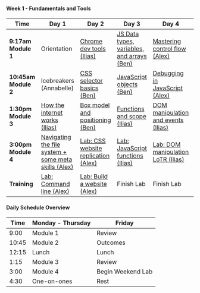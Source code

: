 <!--## Unit 4: Client-side Frameworks-->

<!--#### Week 12: Project 4-->

<!--Time | Day 1                                 | Day 2                                               | Day 3                                              | Day 4                                     | Day 5-->
<!------- | --------------------------------      | -------------------------------------               | ------------------------------------               | ----------------------------------------  | ------------------------------------->
<!--**9:30am** | [Scrum][12-1A] | [Scrum][12-2A] | [Scrum][12-3A] | [Project Work][12-4A] | [Sleep][12-5A]-->
<!--**9:45am** | [Project Work][12-1B] | [Project Work][12-2B] | [Project Work][12-3B] | [Project Work][12-4B] | [Sleep][12-5B]  -->
<!--**11am** |[Mock Interviews][12-1C] | [Mock Interviews][12-2C] | [Project Work][12-3C] | [Project Work][12-4C] | [Outcomes][12-5C]-->
<!--**1:30pm - 5pm** |[Project Work][12-1D] | [Project Work][12-2D] | [Project Work][12-3D] | [Presentations][12-4D] | 1:00 PM [Final Survey, Certificates, and Recap][12-5D]-->
<!--**Homework** |[Project Work][12-1E] | [Project Work][12-2E] | [Project Work][12-3E] | [Presentations][12-4E] | 4:00 PM[ Happy Hour][12-5E]-->

<!--[12-1A]: # " "-->
<!--[12-1B]: # " "-->
<!--[12-1C]: # " "-->
<!--[12-1D]: # " "-->
<!--[12-1E]: # " "-->

<!--[12-2A]: # " "-->
<!--[12-2B]: # " "-->
<!--[12-2C]: # " "-->
<!--[12-2D]: # " "-->
<!--[12-2E]: # " "-->

<!--[12-3A]: # " "-->
<!--[12-3B]: # " "-->
<!--[12-3C]: # " "-->
<!--[12-3D]: # " "-->
<!--[12-3E]: # " "-->

<!--[12-4A]: # " "-->
<!--[12-4B]: # " "-->
<!--[12-4C]: # " "-->
<!--[12-4D]: # " "-->
<!--[12-4E]: # " "-->

<!--[12-5A]: # " "-->
<!--[12-5B]: # " "-->
<!--[12-5C]: # " "-->
<!--[12-5D]: # " "-->
<!--[12-5E]: # " "-->

<!--#### Week 11: Decoupled Client / Server & More-->

<!--Time | Day 1                                 | Day 2                                               | Day 3                                              | Day 4                                     | Day 5-->
<!------- | --------------------------------      | -------------------------------------               | ------------------------------------               | ----------------------------------------  | ------------------------------------->
<!--**9:17am Module 1** | [Science Fair (Group)][11-1A] |[Rails API mode (Alex)][11-2A]  | [Lightning Talks][11-3C]  | [Project 4 Intro][11-5A] | Project 4 |-->
<!--**10:45am Module 2** | [ngAnimate (Ben)][11-1B] | [Rangular Lab (Alex)][11-2B] | [Lightning Talks][11-3C] | Planning | Outcomes |-->
<!--**1:30pm Module 3** | [Not-so-MEAN Express API (Ben)][11-1C] | [Gulp (Ilias)][11-2C] | [Lightning Talks][11-3C] | Approvals | Project 4 | [Approvals][11-5C] |-->
<!--**3:00pm Module 4** | [Not-so-MEAN Angular][11-1D] | [React (Ilias)][11-2D] | [Redux (Ilias)][11-3D] | Approvals | Project 4 | [Outcomes][11-5D] |-->
<!--**Homework** |  [Lightning Talks Prep][11-1E] | [Lightning Talks Prep][11-2E] | Project Ideation | Project 4 | Project 4 |-->

<!--#### Extra Lab for Auth in Angular: [angular-auth-satellizer](https://github.com/sf-wdi-29/angular-auth-satellizer) -->

<!--[11-1A]: # "Science Fair"-->
<!--[11-1B]: https://github.com/sf-wdi-29/angular-animations-intro "ngAnimate"-->
<!--[11-1C]: https://github.com/sf-wdi-29/express-flashcards-api "Not-so-MEAN Express API"-->
<!--[11-1D]: https://github.com/sf-wdi-29/animated-cards/tree/has-directive-method "Not-so-MEAN Angular"-->
<!--[11-1E]: # " "-->

<!--[11-2A]: https://github.com/sf-wdi-29/rails-api-lesson/blob/master/readme.md "Rails API mode"-->
<!--[11-2B]: https://github.com/sf-wdi-29/rails-api-lab "Rangular"-->
<!--[11-2C]: https://github.com/sf-wdi-29/gulp "Gulp"-->
<!--[11-2D]: https://github.com/sf-wdi-29/react "React"-->
<!--[11-2E]: # " "-->

<!--[11-3A]: # "Rangular Lesson"-->
<!--[11-3B]: # "Rangular Lab"-->
<!--[11-3C]: https://github.com/sf-wdi-29/lighting-talks "Lighting Talks"-->
<!--[11-3D]: https://github.com/sf-wdi-29/redux "Redux"-->
<!--[11-3E]: # " "-->

<!--[11-4A]: # " "-->
<!--[11-4B]: # " "-->
<!--[11-4C]: # "Project 4"-->
<!--[11-4D]: # " "-->
<!--[11-4E]: # " "-->

<!--[11-5A]: https://github.com/sf-wdi-29/project-4 " "-->
<!--[11-5B]: # " "-->
<!--[11-5C]: # " "-->
<!--[11-5D]: # " "-->
<!--[11-5E]: # " "-->

<!--#### Week 10: Angular-->

<!--Time | Day 1                           | Day 2                                               | Day 3                                              | Day 4                                     | Day 5-->
<!------- | --------------------------------      | -------------------------------------               | ------------------------------------               | ----------------------------------------  | ------------------------------------->
<!--**9:17am Module 1** | July 4th | [Intro to Angular (Ilias)][10-1A] | [Angular Hangman (Ilias)][10-2A] | [Routing (Ben)][10-3A] | [Firebase (Ilias)][10-5A] |-->
<!--**10:45am Module 2** | July 4th |[Angular LAB (Ilias)][10-1B] | [Angular Hangman (Ilias)][10-2B] | [Wine App (Ben)][10-3B] | [Outcomes][10-5B]-->
<!--**1:30pm Module 3** | July 4th |[Directives Lesson (Ben)][10-1C] | [$http and promises (Alex)][10-2C] | [$resource (Alex)][10-3C] | [Review][10-5C]-->
<!--**3:00pm Module 4** | July 4th |[Directives Lab (Ben)][10-1D] | [$http LAB (Alex)][10-2D] | [Refactor Wine App (Alex)][10-3D] | [Rapid Prototyping][10-5D]-->
<!--**Homework** | July 4th |[Finish Labs][10-1E] | ui-router vs ngRoute readings: [#1][10-2E] + [#2][10-2F] + [#3][10-2G] | [Finish Labs][10-3E] | [Rapid Prototyping][10-5E] and [Lightning Talk Research][10-5F]-->

<!--[10-1A]: https://github.com/sf-wdi-29/angular-intro "Intro to Angular"-->
<!--[10-1B]: https://github.com/sf-wdi-29/angular-intro "Intro to Angular Lab"-->
<!--[10-1C]: https://github.com/sf-wdi-29/angular-directives-lesson "Directives Lesson"-->
<!--[10-1D]: https://github.com/sf-wdi-29/angular-directives-lab "Directives Lab"-->
<!--[10-1E]: # "Homework"-->

<!--[10-2A]: https://github.com/sf-wdi-29/ng-hangman "Angular Hangman"-->
<!--[10-2B]: https://github.com/sf-wdi-29/ng-hangman "Angular Hangman"-->
<!--[10-2C]: https://github.com/sf-wdi-29/http-workshop "$http and promises"-->
<!--[10-2D]: https://github.com/sf-wdi-29/http-lab "$http lab"-->
<!--[10-2E]: http://stackoverflow.com/questions/21023763/angularjs-difference-between-angular-route-and-angular-ui-router "ui-router vs ngRoute"-->
<!--[10-2F]: https://prezi.com/dfwwmbkk2-ac/ng-route-vs-ui-router/ "ui-router vs ngRoute"-->
<!--[10-2G]: http://www.amasik.com/angularjs-ngroute-vs-ui-router/ "ui-router vs ngRoute"-->

<!--[10-3A]: https://github.com/sf-wdi-29/angular_routing_lab "Routing"-->
<!--[10-3B]: https://github.com/sf-wdi-29/angular_routing_lab "Wine App"-->
<!--[10-3C]: https://github.com/sf-wdi-29/angular-resource "ngResource"-->
<!--[10-3D]: # "Book App"-->
<!--[10-3E]: # "reading"-->

<!--[10-4A]: # "MEAN Stack"-->
<!--[10-4B]: # "MEAN ToDo"-->
<!--[10-4C]: # "Animations"-->
<!--[10-4D]: # "Firebase"-->
<!--[10-4E]: # "Animations Readme"-->

<!--[10-5A]: https://github.com/sf-wdi-29/ng-firebase "Firebase"-->
<!--[10-5B]: # "Outcomes" -->
<!--[10-5C]: https://github.com/sf-wdi-29/questions-in-a-hat/blob/master/week-10.md "Review / Questions in a Hat"-->
<!--[10-5D]: https://github.com/sf-wdi-29/rapid-prototype/blob/master/readme.md "Rapid Prototyping"-->
<!--[10-5E]: https://github.com/sf-wdi-29/rapid-prototype/blob/master/readme.md "Rapid Prototype Weekend Lab"-->
<!--[10-5F]: https://github.com/sf-wdi-29/lighting-talks "Lightning Talk Research"-->

<!--## Unit 3: Ruby on Rails-->

<!--#### Week 9: Rails Group Projects-->

<!--Time | Day 1                                 | Day 2                                               | Day 3                                              | Day 4                                     | Day 5-->
<!------- | --------------------------------      | -------------------------------------               | ------------------------------------               | ----------------------------------------  | ------------------------------------->
<!--**9:30am Module 1** | Project 3 | CS Topics: [String Matching][9-1A] (Alex) | CS Topics: [String Matching Pt 2][9-1A] (Alex) | CS Topics: [Auth Math Concepts][9-4B] (Ben) | [Project 3 Wrap-up][9-5A]-->
<!--**10:30am Module 2** | Project 3 | Project 3 | Project 3 | Project 3 | [Project 3 Presentations][9-5B] / 11:30 Outcomes | -->
<!--**1:30pm Module 3** | [Unit Testing with rspec-rails][9-1C] (Brianna) | Project 3 | Project 3 | Project 3 | [Presentations][9-5C] |-->
<!--**3:00pm Module 4** | Project 3 | Project 3 | Project 3 | Project 3 | [][9-5C] |-->
<!--**Homework** | Project 3 | Project 3 | Project 3 | Project 3 | [Look over the Angular Documentation][9-5E] + [Check out this blog][9-5F] + [Check out this Lab][9-5G]-->

<!--[9-1A]: https://github.com/sf-wdi-29/string-matching "String Sorting"-->
<!--[9-1C]: https://github.com/sf-wdi-29/rspec-rails-testing "Unit Testing with rspec-rails"-->
<!--[9-2A]: w09/d02/m1-linked-lists/ "Linked Lists"-->
<!--[9-3A]: w09/d03/m1-trees "Trees"-->
<!--[9-4A]: w09/d03/m2-dfs-bfs "Searching Trees"-->
<!--[9-4B]: https://github.com/sf-wdi-29/russian-postal-system-puzzle "Russian Postal Puzzle"-->
<!--[9-5A]: # "Project 3 Finishing Touches"-->
<!--[9-5B]: # "Project 3 Presentations"-->
<!--[9-5C]: # "Outcomes"-->
<!--[9-5E]: https://docs.angularjs.org/guide/introduction "Angular Reading"-->
<!--[9-5F]: http://stephanebegaudeau.tumblr.com/post/48776908163/everything-you-need-to-understand-to-start-with-->
<!--[9-5G]: https://github.com/sf-wdi-29/intro_angular_challenges-->

<!--#### Week 8 - Project Vagabond-->

<!--Time | Day 1                                      | Day 2                                | Day 3                                      | Day 4                                      | Day 5-->
<!------- |--------------------------------    | ------------------------------ | ---------------------------------  | ---------------------------------   | ------------------------------------->
<!--**9:30am Module 1** | [Team-Client Meeting][8-1A] | [Stack and Queues (Brianna)][8-2A]  | [Linked Lists (Ben)][8-3A] |[ Trees (Brianna)][8-4A] | Presentations-->
<!-- **10:45am Module 2** | Project Vagabond | Project Vagabond  | Project Vagabond | Project Vagabond | Outcomes-->
<!--**1:30pm Module 3** |Project Vagabond| Project Vagabond | Project Vagabond | Project Vagabond |  Project 3 Pitches-->
<!--**3:00pm Module 4** | Project Vagabond |  Project Vagabond |  Project Vagabond |  Project Vagabond | Project 3 Approvals-->
<!--**Homework** | Project Vagabond | Project Vagabond | Project Vagabond | [Prepare Project 3 Pitch][8-4E] | [Project 3][8-5E]-->

<!--[8-1A]: https://github.com/sf-wdi-29/project-vagabond "Project Vagabond"-->

<!--[8-2A]: https://github.com/sf-wdi-29/stacks-and-queues "Stacks and Queues"-->

<!--[8-3A]: https://github.com/sf-wdi-29/linked-lists "Linked Lists"-->

<!--[8-4A]: https://github.com/sf-wdi-29/trees "Trees"-->

<!--[8-4E]: https://github.com/sf-wdi-29/project-03/blob/master/lightning-pitch.md "Project 3 Pitch"-->

<!--[8-5E]: https://github.com/sf-wdi-29/project-03 "Project 3"-->


<!--#### Week 7 - Ruby on Rails-->

<!-- Time | Day 1 |   Day 2   | Day 3   | Day 4 | Day  5  |-->
<!------- | -------- | --------------------------------                         | ------------------------------------                  | ------------------------------------     | ---------------------------------------   |-->
<!-- **9:17am Module 1** | [Ruby Pair Exercises (Alex)][7-1A]  | [Intro to Rails (Alex)][7-2A] | [Asset Pipeline Poem (Ben)][7-3A] | [Auth (Ilias)][7-4A]  |[Review (Alex)][7-5A]               |-->
<!-- **10:45am Module 2** | [OOP Wheel of Fortune (Alex)][7-1B]    | [Controllers and Routes (Alex)][7-2B] | [Rails Bog App (Ben)][7-3B] | [Auth Lab (Ilias)][7-4B]       | [Outcomes (Neda)][7-5B]    |-->
<!-- **1:30pm Module 3** | [Rspec and TDD (Ilias)][7-1C]   |  [Layouts and Partials (Ben)][7-2C]| [Validations and Errors (Ilias)][7-3C] | [Many to Many (Ben)][7-4C] |  [ Questions in a Hat (Ilias)][7-5C]   |-->
<!--**3:00pm Module 4** | [Rspec and TDD Lab (Ilias)][7-1D]     | [Rock n Rails (Ben)][7-2D] | [Validations and Errors Lab (Ilias)][7-3D] | [Many to Many (Ben)][7-4D] |  [Library App Weekend Lab (Annabelle)][7-5D]    |-->
<!--**Homework** | Finish Labs |  Finish Labs | Finish Labs + [Video: How not to store passwords](https://www.youtube.com/watch?v=8ZtInClXe1Q) |  Finish Labs | [Library App Weekend Lab (Annabelle)][7-5E] |-->


<!--[7-1A]:  https://github.com/sf-wdi-29/ruby-drills "Ruby Pair Exercises"-->
<!--[7-1B]:  https://github.com/sf-wdi-29/wheel_of_fortune "OOP Wheel of Fortune" -->
<!--[7-1C]: https://github.com/sf-wdi-29/rspec "Rspec and TDD Lesson"-->
<!--[7-1D]: https://github.com/sf-wdi-29/rspec "Rspec and TDD Lab"-->
<!--[7-1E]: # "Finish Labs"-->

<!--[7-2A]: https://github.com/sf-wdi-29/intro-to-rails "Intro to Rails"-->
<!--[7-2B]: https://github.com/sf-wdi-29/rails-controllers-and-routes "Controllers & Routes"-->
<!--[7-2C]: https://github.com/sf-wdi-29/rails-layouts-and-partials "Layouts & Partials"-->
<!--[7-2D]: https://github.com/sf-wdi-29/rock-n-rails "Rock n Rails"-->
<!--[7-2E]: https://github.com/sf-wdi-29/rock-n-rails "Rock n Rails"-->

<!--[7-3A]: https://github.com/sf-wdi-29/asset-pipeline-poem "Asset Pipeline"-->
<!--[7-3B]: https://github.com/sf-wdi-29/rails-bog-app "Bog App"-->
<!--[7-3C]: https://github.com/sf-wdi-29/rails-validations-errors "Validations and Errors"-->
<!--[7-3D]: https://github.com/sf-wdi-29/rails-validations-errors-lab "Validations and Errors Lab"-->
<!--[7-3E]: # "Finish Labs"-->

<!--[7-4A]: https://github.com/sf-wdi-29/rails-auth "Auth"-->
<!--[7-4B]: https://github.com/sf-wdi-29/rails-auth "More Auth"-->
<!--[7-4C]: https://github.com/sf-wdi-29/rails-many-to-many "Many to Many"-->
<!--[7-4D]: https://github.com/sf-wdi-29/rails-many-to-many "Many to Many"-->
<!--[7-4E]: # "Finish Labs"-->

<!--[7-5A]: # "Review"-->
<!--[7-5B]: # "Outcomes"-->
<!--[7-5C]: https://github.com/sf-wdi-29/questions-in-a-hat/blob/master/week-07.md "Questions in a Hat"-->
<!--[7-5D]: https://github.com/sf-wdi-29/library-app "Library App"-->
<!--[7-5E]: https://github.com/sf-wdi-29/library-app "Library App"-->

<!--## Unit 2: RESTful Applications-->

<!--#### Week 6 - Sinatra Single-Resource App-->

<!-- Time | Day 1 |   Day 2   | Day 3   | Day 4 | Day  5  |-->
<!------- | -------- | --------------------------------                         | ------------------------------------                  | ------------------------------------     | ---------------------------------------   |-->
<!-- **9:30am Module 1** | [Sinatra Relationships (Ben)][6-1A]  | [Username Generator (Ilias)][6-2A] | [Go Fish game (Alex)][6-3A] | Project 2  |      [Project 2 Presentations][6-5A]      |-->
<!-- **10:45am Module 2** | Project 2    | Project 2  | Project 2  | Project 2      | Outcomes     |-->
<!-- **1:30pm Module 3** |  Project 2    |   Project 2  |  Project 2   |  Project 2   | Project 2 Presentations  |-->
<!--**3:00pm Module 4** |  Project 2     | Project 2   |  Project 2   | Project 2 |  Happy Hour   |-->
<!--**Homework** | Homework | Homework | Homework | Homework |  [Rails for Zombies (spend ~2  hours)](http://railsforzombies.org/levels/1) |-->


<!--[6-1A]: https://github.com/sf-wdi-29/sinatra-relationships-lab "Sinatra Relationships"-->
<!--[6-2A]: https://github.com/sf-wdi-29/username-generator "Username Generator"-->
<!--[6-3A]: https://github.com/sf-wdi-29/go-fish-card-game "Go Fish Game"-->
<!--[6-5A]: https://github.com/sf-wdi-29/student-projects/blob/master/second-projects.md "second projects"-->


<!--Extra Resources:-->

<!--* [Deploy to Heroku](https://gist.github.com/awhit012/bd544c8c252434d1fe6fe01cbfa252d6)-->
<!--* [Method Organization in Sinatra](https://github.com/sf-wdi-29/sinatra-helper-methods)-->
<!--* [Debugging Ruby Applications](https://github.com/sf-wdi-29/debugging-ruby-applications)-->
<!--* [Seeding a Sinatra App](https://github.com/sf-wdi-29/sinatra-app-seed/blob/master/readme.md)-->
<!--* [Front-end Assets](https://github.com/sf-wdi-29/front-end-assets/blob/master/readme.md)-->

<!--#### Week 5 - Ruby and Sinatra-->

<!--Time | Day 0 | Day 1 | Day 2 | Day 3 | Day 4-->
<!------| -------------------------------- | ------------------------------------ | ------------------------------------ | --------------------------------------- | ------------------------------------->
<!--**9:17am Module 1** |Memorial Day | [Intro to Ruby (Alex)][5-1A] | [OOP Ruby (Ilias)][5-2A] |  [ActiveRecord Models (Ilias)][5-3A]       | [Review (Alex)][5-4A]-->
<!--**10:45am Module 2** | Memorial Day |  [Intro to Ruby Lab (Alex)][5-1B] | [OOP Ruby Lab (Ilias)][5-2B]   |    [ActiveRecord Models Lab (Ilias)][5-3B]     | Outcomes-->
<!--**1:30pm Module 3** | Memorial Day |  [Sinatra View Templating (Ben)][5-1C]| [Data Modeling (Alex)][5-2C] | [ActiveRecord (Ben)][5-3C]       | [Questions in a Hat (Ilias)][5-4C]-->
<!--**3:00pm Module 4** | Memorial Day |[Sinatra Controllers + Routes (Ben)][5-1D]  | [SQL (Alex)][5-2D]   |     [ActiveRecord Lab][5-3D]  | [Sinatra Project][5-4D]-->
<!--**Homework** | Memorial Day | [Sinatra Code Study + Ruby Grandma Exercise (Alex)][5-1E]  | [Carmen Sandiego Lab][5-2E]  | [Start Sinatra Project][5-3E]      | [Sinatra Project ][5-4E]-->

<!--[5-1A]: https://github.com/sf-wdi-29/intro-ruby "Intro to Ruby"-->
<!--[5-1B]: https://github.com/sf-wdi-29/ruby-koans "Intro to Ruby Lab"-->
<!--[5-1C]: https://github.com/sf-wdi-29/intro-sinatra "Sinatra Setup + Layouts & Templating"-->
<!--[5-1D]: https://github.com/sf-wdi-29/sinatra-controllers-and-routes "Controllers & RESTful Routing"-->
<!--[5-1E]: https://github.com/sf-wdi-29/deaf-grandma  "Sinatra Code Study + Ruby Grandma Exercise"-->

<!--[5-2A]: https://github.com/sf-wdi-29/ruby-oop "Ruby OOP Lesson"-->
<!--[5-2B]: https://github.com/sf-wdi-29/monkey-oop "Ruby OOP Lab"-->
<!--[5-2C]: https://github.com/sf-wdi-29/data-modeling "Relational Data Modeling"-->
<!--[5-2D]: https://github.com/sf-wdi-29/sql "SQL Select Lab"-->
<!--[5-2E]: https://github.com/sf-wdi-29/sql-carmen-sandiego "SQL"-->

<!--[5-3A]: https://github.com/sf-wdi-29/active-record-models "Building Models with ActiveRecord and Migrations"-->
<!--[5-3B]: https://github.com/sf-wdi-29/modeling-tunr "Models and Migrations Lab"-->
<!--[5-3C]: https://github.com/sf-wdi-29/active-record-methods-finders "ActiveRecord Methods and Finders"-->
<!--[5-3D]: https://github.com/sf-wdi-29/active-record-pizza-lab "ActiveRecord Finders lab"-->
<!--[5-3E]: https://github.com/sf-wdi-29/project-2 "Sinatra Project"-->

<!--[5-4A]: # "Review"-->
<!--[5-4B]: # "Outcomes"-->
<!--[5-4C]: # "Questions in a Hat"-->
<!--[5-4D]: #  "Weekend Sinatra app"-->
<!--[5-4E]: #  "Weekend Sinatra app"-->

<!--#### Week 4 - Node and Express-->

<!--Time | Day 1                                    | Day 2                                 | Day 3                                | Day 4                                    | Day 5-->
<!------- | --------------------------------         | ------------------------------------- | ------------------------------------ | ---------------------------------------- | ------------------------------------->
<!--**9:17am Module 1** | [Intro to Node.js (Ilias)][4-1A]         | [Intro to Mongo (Alex)][4-2A]             | [Views in Express (Ben)][4-3A]    | [Tune.ly][4-4A]               | [Review (Ben)][4-5A]-->
<!--**10:45am Module 2** |  [Intro to Express (Ilias)][4-1B]         | [Intro to Mongoose (Alex)][4-2B]              |    [Lab: Views in Express (Ben)][4-3B]   | [Tune.ly][4-4B]        | [Outcomes][4-5B]-->
<!--**1:30pm Module 3** | [Building Express routes part 1 (Ben)][4-1C]                        | [Data Organization in Mongo (Ilias)][4-2C] |[Lab: ToDo List App (Alex)][4-3C] | [Tune.ly][4-4C]     | [Questions in a Hat (Ilias)][4-5C]-->
<!--**3:00pm Module 4** | [Building Express Routes part 2 (Ben)][4-1D]                  | [Lab: Full Stack JavaScript (Ilias)][4-2D]|   [ Ajax OOP Refactor Lab (Alex)][4-3D]      | [Tune.ly][4-4D]       | [Personal API Lab (Alex)][4-4E]-->
<!--**Homework** | [More Express Routes][4-1E] | [Lab: Mongo][4-2E]   |   [Finish Labs][4-3B]   | No Homework! You earned a break! Go Warriors! | Finish Lab + [First 3 Chapters of Why's Guide][4-5E]-->


<!--[4-1A]: https://github.com/sf-wdi-29/nodejs "Intro to Node.js"-->
<!--[4-1B]: https://github.com/sf-wdi-29/express "Intro to Express.js"-->
<!--[4-1C]: https://github.com/sf-wdi-29/express-routing-lesson "Building Express Routes part 1"-->
<!--[4-1D]: https://github.com/sf-wdi-29/express-routing-lab "Building Express Routes part 2"-->
<!--[4-1E]: https://github.com/sf-wdi-29/more-express-routes "More Express Routes"-->

<!--[4-2A]: https://github.com/sf-wdi-29/mongo-intro "Intro to Node with Mongo"-->
<!--[4-2B]: https://github.com/sf-wdi-29/intro-mongoose "Mongo-backed models with Mongoose"-->
<!--[4-2C]: https://github.com/sf-wdi-29/mongo-structured-data "Data Organization in Mongo"-->
<!--[4-2D]: https://github.com/sf-wdi-29/mongoose-books-app "Full Stack JavaScript Lab"-->
<!--[4-2E]: #  "Connecting Express Routes to Mongo Lab"-->

<!--[4-3A]: https://github.com/sf-wdi-29/express-views-lesson "Views in Express Lesson"-->
<!--[4-3B]: https://github.com/sf-wdi-29/express-views-lab "Views in Express Lab"-->
<!--[4-3C]: https://github.com/sf-wdi-29/test-driven-todo-api "Todo Lab, Part 1"-->
<!--[4-3D]: https://github.com/sf-wdi-29/ajax-oop-refactor-lab "AJAX Lesson"-->
<!--[4-3E]: # "Todo Lab, Part 2"-->

<!--[4-4A]: https://github.com/sf-wdi-29/tunely "Tunely"-->
<!--[4-4B]: https://github.com/sf-wdi-29/tunely "Tunely"-->
<!--[4-4C]: https://github.com/sf-wdi-29/tunely "Tunely"-->
<!--[4-4D]: https://github.com/sf-wdi-29/tunely "Tunely"-->
<!--[4-4E]: https://github.com/sf-wdi-29/express-personal-api "Tunely"-->

<!--[4-5A]: # "Review"-->
<!--[4-5B]: # "Outcomes"-->
<!--[4-5C]: https://github.com/sf-wdi-29/questions-in-a-hat/blob/master/week-04.md "Questions in a Hat"-->
<!--[4-5D]: # "Personal API Weekend Lab"-->
<!--[4-5E]: http://poignant.guide/book/chapter-1 "Personal API Weekend Lab"-->



<!--## Unit 1: The Client-->

<!--#### Week 3 - Project 1:  Browser Games-->

<!--Time | Day 1                                      | Day 2                                | Day 3                                      | Day 4                                      | Day 5-->
<!------- |--------------------------------    | ------------------------------ | ---------------------------------  | ---------------------------------   | ------------------------------------->
<!--**9:17am Module 1** | Review Training (Alex)| [Binary Search (Ben)][3-2A]  | [Bubble Sort (Alex)][3-3A] |[ Merge Sort (Ilias)][3-4A] | Feedback-->
<!-- **10:45am Module 2** |[Sass/CSS preprocessors (Ben) ][3-1B]| [Project 1][3-2B]  | [Project 1][3-3B] | [Project 1][3-4B]| Presentations-->
<!--**1:30pm Module 3** |[Agile development, wireframes, and user stories (Ilias)] [3-1C]| [Project 1][3-2C]  | [Project 1][3-3C] | [Outcomes][3-4C] |  Presentations-->
<!--**3:00pm Module 4** | [Project 1 Specs][3-1D] |  [Project 1][3-2D]|  [Project 1][3-3D]|  [Project 1][3-4D]| [Happy Hour][3-5D]-->
<!--**Training** | Project 1 | Project 1 | Project 1 | Project 1 | [Learn you Node][3-5E] and [Fix an Issue][3-5F]-->

<!--[3-1A]: # "Review Training"-->
<!--[3-1B]: https://github.com/sf-wdi-29/sass-intro "SASS Lesson"-->
<!--[3-1C]: https://github.com/sf-wdi-29/software-development-best-practices "Agile development, wireframes, and user stories"-->
<!--[3-1D]: https://github.com/sf-wdi-29/project-1 "Project 1 Specs"-->

<!--[3-2A]: https://github.com/sf-wdi-29/binary-search "Binary Search"-->
<!--[3-2B]: # "Project 1"-->
<!--[3-2C]: # "Project 1"-->
<!--[3-2D]: # "Project 1"-->

<!--[3-3A]: https://github.com/sf-wdi-29/bubble-sort "Bubble Sort"-->
<!--[3-3B]: # "Project 1"-->
<!--[3-3C]: # "Project 1"-->
<!--[3-3D]: # "Project 1"-->

<!--[3-4A]: https://github.com/sf-wdi-29/merge-sort "Merge Sort"-->
<!--[3-4B]: # "Project 1"-->
<!--[3-4C]: # "Outcomes"-->
<!--[3-4D]: # "Project 1"-->

<!--[3-5A]: # "Presentations"-->
<!--[3-5B]: # "Presentations"-->
<!--[3-5C]: # "Review"-->
<!--[3-5D]: # "Happy Hour"-->
<!--[3-5E]: https://github.com/workshopper/learnyounode "Learn you Node"-->
<!--[3-5F]: https://github.com/sf-wdi-29/create-an-issue-project1 "Fix an issue"-->

<!--#### Week 2 - JavaScript & Front-end Libraries-->

<!--Time |Day 1                                      | Day 2                                | Day 3                                      | Day 4                                      | Day 5-->
<!------- |--------------------------------           | ------------------------------------ | ------------------------------------       | ---------------------------------------    | ------------------------------------->
<!-- **9:17am Module 1** | [Git and GitHub (Alex)][2-1A]                     |      [jQuery & Browser Storage (Ben)][2-2A]                |  [AJAX & API's with jQuery (Alex)][2-3A]       |      [OOP in JS (Ilias)][2-4A]     | [Review (Ben)][2-5A]-->
<!-- **10:45am Module 2** |[Lab: Git and GitHub (Alex)][2-1B]                |   [Responsive CSS & Flexbox (Ben)][2-2B]  |    [Handlebars Templating (Alex)][2-3B]                     |    [OOP in JS (Ilias)][2-4B]    | Outcomes-->
<!--**1:30pm Module 3** |[Callbacks & Iterators (Ilias)][2-1C]                          |   [Intro to Bootstrap (Ilias)][2-2C] |    [Geoquakes Lab (Ben)][2-3C]     |        [OOP concepts (Ben)][2-4C]     | [Questions in a Hat (Ilias)][2-5B]-->
<!--**3:00pm Module 4** | [Lab: Callbacks & Iterators (Ilias)][2-1D]                 |  [HTML Forms (Ilias)][2-2D]  | [Geoquakes Lab Cont'd (Ben)][2-3C] |  [OOP Refactor Lab (Ben)][2-4C]  | [Create an Issue (Alex)][2-5C]|-->
<!--**Training** |[Building Iterators (Ilias)][2-1E] | [More jQuery Practice (Ben)][2-2E]  |  [OOP Prep (Ilias)][2-3E] | [OOP Refactor cont'd][2-4C] | [Weekend Lab: Fix an issue (Alex)][2-5E]-->

<!--[2-1A]: https://github.com/sf-wdi-29/git-and-github "Git and GitHub Branching and Pages"-->
<!--[2-1B]: https://github.com/awhit012/gh-lab "Git and GitHub lab"-->
<!--[2-1C]: https://github.com/sf-wdi-29/js-callbacks-iterators "Callbacks & Iterators"-->
<!--[2-1D]: https://github.com/sf-wdi-29/js-callbacks-iterators "Callbacks & Iterators Lab"-->
<!--[2-1E]: https://github.com/sf-wdi-29/js-building-iterators-lab "Building Iterators"-->

<!--[2-2A]: https://github.com/sf-wdi-29/jquery-and-browser-storage "jQuery and Browser Storage"-->
<!--[2-2B]: https://github.com/sf-wdi-29/css-responsive-design-and-flexbox  "Responsive CSS & Flexbox"-->
<!--[2-2C]: https://github.com/sf-wdi-29/bootstrap "Intro to Bootstrap"-->
<!--[2-2D]: https://github.com/sf-wdi-29/html-forms "HTML Forms"-->
<!--[2-2E]: https://github.com/sf-wdi-29/jquery-datepicker-lab "More jQuery Practice"-->

<!--[2-3A]: https://github.com/sf-wdi-29/ajax-with-jquery "AJAX & APIs with jQuery"-->
<!--[2-3B]: https://github.com/sf-wdi-29/handlebars "Handlebars Templating"-->
<!--[2-3C]: https://github.com/sf-wdi-29/geoquakes "Geoquakes Lab"-->
<!--[2-3D]: https://github.com/sf-wdi-29/geoquakes "Geoquakes Lab"-->
<!--[2-3E]: https://www.youtube.com/watch?v=SS-9y0H3Si8 "OOP Prep"-->

<!--[2-4A]: https://github.com/sf-wdi-29/js-oop-flower-power "OOP Lesson"-->
<!--[2-4B]: https://github.com/sf-wdi-29/js-oop-flower-power "Flower Power OOP Lab"-->
<!--[2-4C]: https://github.com/sf-wdi-29/oop-concepts "OOP Concepts"-->
<!--[2-4D]: # "OOP Concepts"-->
<!--[2-4E]: # "OOP Refactor (cont'd)"-->

<!--[2-5A]: # "Review"-->
<!--[2-5B]: https://github.com/sf-wdi-29/questions-in-a-hat/blob/master/week-02.md "Questions in a Hat"-->
<!--[2-5C]: https://github.com/sf-wdi-29/create-an-issue/blob/master/readme.md "Review"-->
<!--[2-5D]: # "Create an Issue"-->
<!--[2-5E]: https://github.com/sf-wdi-29/create-an-issue/blob/master/readme.md#this-weekends-assignment "Fix an Issue"-->

#### Week 1 - Fundamentals and Tools

 Time | Day 1 |                     Day 2                                       | Day 3                                                         | Day 4                                                | Day  5                                    |
----- | -------- | --------------------------------                         | ------------------------------------                  | ------------------------------------     | ---------------------------------------   |
 **9:17am Module 1** | Orientation |  [Chrome dev tools (Ilias)][1-2A]                                           |    [JS Data types, variables, and arrays (Ben)][1-3A]     |  [Mastering control flow (Alex)][1-4A]   | Review  
 **10:45am Module 2** | Icebreakers (Annabelle)   |     [CSS selector basics (Ben)][1-2B]       |      [JavaScript objects (Ben)][1-3B]          |  [Debugging in JavaScript (Alex)][1-4B]| Outcomes  
 **1:30pm Module 3** | [How the internet works (Ilias)][1-1C]     |  [Box model and positioning (Ben)][1-2C]  |    [Functions and scope (Ilias)][1-3C]   |[DOM manipulation and events (Ilias)][1-4C]  | [Questions in a Hat (Ilias)][1-4F]
**3:00pm Module 4** | [Navigating the file system + some meta skills (Alex)][1-1D]       |    [Lab: CSS website replication (Alex)][1-2D]          |   [Lab: JavaScript functions (Ilias)][1-3D]   | [Lab: DOM manipulation LoTR (Ilias)][1-4D]     |    [Lab: Tic-Tac-Toe (Alex) ][1-4E]       
**Training** | [Lab: Command line (Alex)][1-1E]    | [Lab: Build a website (Alex)][1-2E]| Finish Lab  | Finish Lab|  Finish Lab  

[1-1C]: https://github.com/sf-wdi-29/how-the-internet-works "How the Internet Works"
[1-1D]: https://github.com/sf-wdi-29/Terminal-Basics-Navigating-the-Filesystem/blob/master/readme.md "Navigating the File System"
[1-1E]: https://github.com/sf-wdi-29/command-line-lab "Lab: Command Line"

[1-2A]: https://github.com/sf-wdi-29/chrome-dev-tools "Chrome Dev Tools"
[1-2B]: https://github.com/sf-wdi-29/css-selector-basics "CSS Selector Basics"
[1-2C]: https://github.com/sf-wdi-29/css-box-model-and-positioning "Box Model and Positioning"
[1-2D]: https://github.com/sf-wdi-29/m4-CSS-lab "Lab: CSS website replication"
[1-2E]: https://github.com/sf-wdi-29/build-a-website "Lab: Build a website"

[1-3A]: https://github.com/sf-wdi-29/js-data-types "Data types, Variables and Arrays"
[1-3B]: https://github.com/sf-wdi-29/js-objects "JavaScript Objects"
[1-3C]: https://github.com/sf-wdi-29/js-functions-and-scope "Functions and Scope"
[1-3D]: https://github.com/sf-wdi-29/js-functions-lab "Lab: JavaScript functions"
[1-3E]: https://vimeo.com/36579366 "Inventing on Principle, Bret Victor"

[1-4A]: https://github.com/sf-wdi-29/control-flow "Mastering Control Flow"
[1-4B]: https://github.com/sf-wdi-29/debugging-javascript "Debugging in JS"
[1-4C]: https://github.com/sf-wdi-29/dom-manipulation-and-events "DOM Manipulation & Events"
[1-4D]: https://github.com/sf-wdi-29/dom-manipulation-lotr-lab "Lab: DOM Manipulation LoTR"
[1-4E]: https://github.com/sf-wdi-29/tic-tac-toe "Lab: Tic-Tac-Toe"
[1-4F]: https://github.com/sf-wdi-29/questions-in-a-hat/blob/master/week-01.md "questions in a hat"

#### Daily Schedule Overview

Time | Monday - Thursday  | Friday
----- | ------------------ | -----
9:00  | Module 1           | Review
10:45 | Module 2           | Outcomes
12:15 | Lunch              | Lunch
1:15  | Module 3           | Review
3:00  | Module 4           | Begin Weekend Lab
4:30  | One-on-ones        | Rest

